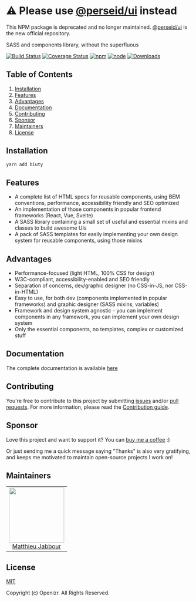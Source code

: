 # ⚠️ Please use [@perseid/ui](https://www.npmjs.com/package/@perseid/ui) instead

This NPM package is deprecated and no longer maintained.
[@perseid/ui](https://github.com/openizr/perseid/tree/main/ui) is the new official repository.

SASS and components library, without the superfluous

[![Build Status](https://github.com/openizr/biuty/actions/workflows/ci.yml/badge.svg)](https://github.com/openizr/biuty/actions/workflows/ci.yml/badge.svg)
[![Coverage Status](https://coveralls.io/repos/github/openizr/biuty/badge.svg)](https://coveralls.io/github/openizr/biuty)
[![npm](https://img.shields.io/npm/v/biuty.svg)](https://www.npmjs.com/package/biuty)
[![node](https://img.shields.io/node/v/biuty.svg)](https://nodejs.org)
[![Downloads](https://img.shields.io/npm/dm/biuty.svg)](https://www.npmjs.com/package/biuty)


## Table of Contents

1. [Installation](#Installation)
2. [Features](#Features)
3. [Advantages](#Advantages)
4. [Documentation](#Documentation)
5. [Contributing](#Contributing)
6. [Sponsor](#Sponsor)
7. [Maintainers](#Maintainers)
8. [License](#License)


## Installation

```bash
yarn add biuty
```


## Features

- A complete list of HTML specs for reusable components, using BEM conventions, performance, accessibility friendly and SEO optimized
- An implementation of those components in popular frontend frameworks (React, Vue, Svelte)
- A SASS library containing a small set of useful and essential mixins and classes to build awesome UIs
- A pack of SASS templates for easily implementing your own design system for reusable components, using those mixins


## Advantages
- Performance-focused (light HTML, 100% CSS for design)
- W3C-compliant, accessibility-enabled and SEO friendly
- Separation of concerns, dev/graphic designer (no CSS-in-JS, nor CSS-in-HTML)
- Easy to use, for both dev (components implemented in popular frameworks) and graphic designer (SASS mixins, variables)
- Framework and design system agnostic - you can implement components in any framework, you can implement your own design system
- Only the essential components, no templates, complex or customized stuff


## Documentation

The complete documentation is available [here](https://matthieu-jabbour.gitbook.io/biuty/)


## Contributing

You're free to contribute to this project by submitting [issues](https://github.com/openizr/biuty/issues) and/or [pull requests](https://github.com/biuty/biuty/pulls). For more information, please read the [Contribution guide](https://github.com/openizr/biuty/blob/master/CONTRIBUTING.md).


## Sponsor

Love this project and want to support it? You can [buy me a coffee](https://www.buymeacoffee.com/matthieujabbour) :)

Or just sending me a quick message saying "Thanks" is also very gratifying, and keeps me motivated to maintain open-source projects I work on!


## Maintainers

<table>
  <tbody>
    <tr>
      <td align="center">
        <img width="150" height="150" src="https://avatars.githubusercontent.com/u/29428247?v=4&s=150">
        </br>
        <a href="https://github.com/matthieujabbour">Matthieu Jabbour</a>
      </td>
    </tr>
  <tbody>
</table>


## License

[MIT](http://opensource.org/licenses/MIT)

Copyright (c) Openizr. All Rights Reserved.
